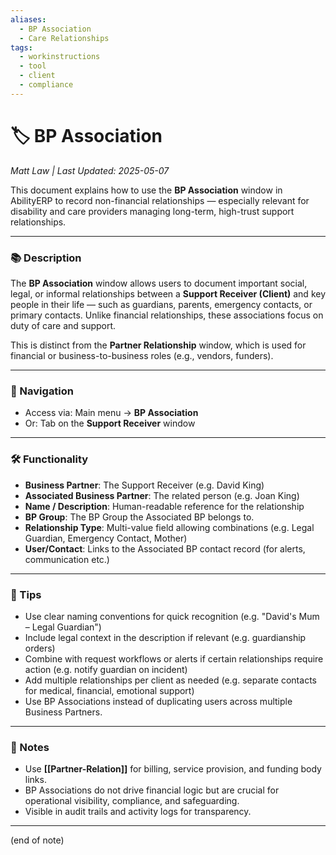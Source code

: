 ```yaml
---
aliases:
  - BP Association
  - Care Relationships
tags:
  - workinstructions
  - tool
  - client
  - compliance
---
```


# 🏷️ BP Association

*Matt Law | Last Updated: 2025-05-07*

This document explains how to use the **BP Association** window in AbilityERP to record non-financial relationships — especially relevant for disability and care providers managing long-term, high-trust support relationships.

---

### 📚 Description  
The **BP Association** window allows users to document important social, legal, or informal relationships between a **Support Receiver (Client)** and key people in their life — such as guardians, parents, emergency contacts, or primary contacts. Unlike financial relationships, these associations focus on duty of care and support.

This is distinct from the **Partner Relationship** window, which is used for financial or business-to-business roles (e.g., vendors, funders).

---

### 🧭 Navigation  
- Access via: Main menu → **BP Association**
- Or: Tab on the **Support Receiver** window

---

### 🛠️ Functionality  
- **Business Partner**: The Support Receiver (e.g. David King)
- **Associated Business Partner**: The related person (e.g. Joan King)
- **Name / Description**: Human-readable reference for the relationship
- **BP Group**: The BP Group the Associated BP belongs to.
- **Relationship Type**: Multi-value field allowing combinations (e.g. Legal Guardian, Emergency Contact, Mother)
- **User/Contact**: Links to the Associated BP contact record (for alerts, communication etc.)

---

### 🎯 Tips  
- Use clear naming conventions for quick recognition (e.g. "David's Mum – Legal Guardian")
- Include legal context in the description if relevant (e.g. guardianship orders)
- Combine with request workflows or alerts if certain relationships require action (e.g. notify guardian on incident)
- Add multiple relationships per client as needed (e.g. separate contacts for medical, financial, emotional support)
- Use BP Associations instead of duplicating users across multiple Business Partners. 

---

### 📝 Notes  
- Use **[[Partner-Relation]]** for billing, service provision, and funding body links.
- BP Associations do not drive financial logic but are crucial for operational visibility, compliance, and safeguarding.
- Visible in audit trails and activity logs for transparency.
---
(end of note)
